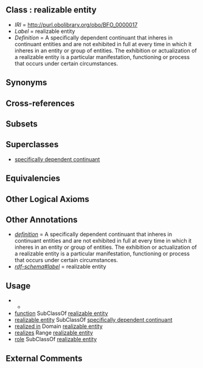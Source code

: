 
## Class : realizable entity

 * *IRI* = http://purl.obolibrary.org/obo/BFO_0000017
 * *Label* = realizable entity
 * *Definition* = A specifically dependent continuant  that inheres in continuant  entities and are not exhibited in full at every time in which it inheres in an entity or group of entities. The exhibition or actualization of a realizable entity is a particular manifestation, functioning or process that occurs under certain circumstances.

## Synonyms


## Cross-references


## Subsets


## Superclasses

 * [specifically dependent continuant](../../BFO/20/BFO_0000020.md)

## Equivalencies


## Other Logical Axioms


## Other Annotations

 * *[definition](../../IAO/15/IAO_0000115.md)* = A specifically dependent continuant  that inheres in continuant  entities and are not exhibited in full at every time in which it inheres in an entity or group of entities. The exhibition or actualization of a realizable entity is a particular manifestation, functioning or process that occurs under certain circumstances.
 * *[rdf-schema#label](../../el/rdf-schema#label.md)* = realizable entity

## Usage

 * -
 * [function](../../BFO/34/BFO_0000034.md) SubClassOf [realizable entity](../../BFO/17/BFO_0000017.md)
 * [realizable entity](../../BFO/17/BFO_0000017.md) SubClassOf [specifically dependent continuant](../../BFO/20/BFO_0000020.md)
 * [realized in](../../BFO/54/BFO_0000054.md) Domain [realizable entity](../../BFO/17/BFO_0000017.md)
 * [realizes](../../BFO/55/BFO_0000055.md) Range [realizable entity](../../BFO/17/BFO_0000017.md)
 * [role](../../BFO/23/BFO_0000023.md) SubClassOf [realizable entity](../../BFO/17/BFO_0000017.md)

## External Comments

